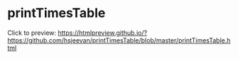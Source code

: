 # printTimesTable

Click to preview: https://htmlpreview.github.io/?https://github.com/hsjeevan/printTimesTable/blob/master/printTimesTable.html
